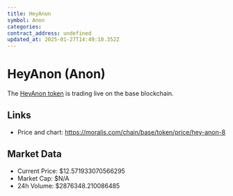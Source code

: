 ```yaml
---
title: HeyAnon
symbol: Anon
categories: 
contract_address: undefined
updated_at: 2025-01-27T14:49:10.352Z
---
```


# HeyAnon (Anon)
The [HeyAnon token](https://moralis.com/chain/base/token/price/hey-anon-8) is trading live on the base blockchain.

## Links
- Price and chart: https://moralis.com/chain/base/token/price/hey-anon-8

## Market Data
- Current Price: $12.571933070566295
- Market Cap: $N/A
- 24h Volume: $2876348.210086485
